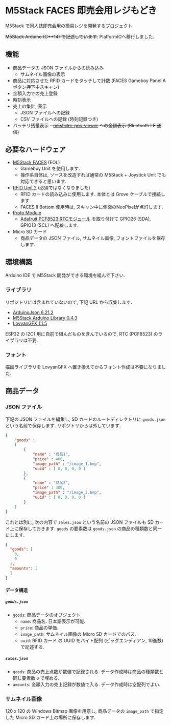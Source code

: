 # M5Stack FACES 即売会用レジもどき

M5Stack で同人誌即売会用の簡易レジを開発するプロジェクト.

~~M5Stack Arduino (C++14) で記述しています.~~ PlatformIOへ移行しました.

## 機能

- 商品データの JSON ファイルからの読み込み
  - サムネイル画像の表示
- 商品に対応させた RFID カードをタッチして計数 (FACES Gameboy Panel Aボタン押下中スキャン)
- 金額入力での売上登録
- 時刻表示
- 売上の集計, 表示
  - JSON ファイルへの記録
  - CSV ファイルへの記録 (時刻記録つき)
- バッテリ残量表示
~~- [m5stickc-pos-viewer](https://github.com/nnm-t/m5stickc-pos-viewer) への金額表示 (Bluetooth LE 通信)~~

## 必要なハードウェア

- [M5Stack FACES](https://m5stack.com/products/face) (EOL)
  - Gameboy Unit を使用します.
  - 操作系自体は, ソースを改造すれば通常の M5Stack + Joystick Unit でも対応できると思います.
- [RFID Unit 2](https://docs.m5stack.com/en/unit/rfid2) (必須ではなくなりました)
  - RFID カードの読み込みに使用します. 本体とは Grove ケーブルで接続します.
  - FACES II Bottom 使用時は, スキャン中に側面のNeoPixelが点灯します.
- [Proto Module](https://shop.m5stack.com/products/proto-module)
  - [Adafruit PCF8523 RTCモジュール](https://www.adafruit.com/product/3295) を取り付けて GPIO26 (SDA), GPIO13 (SCL) へ配線します.
- Micro SD カード
  - 商品データの JSON ファイル, サムネイル画像, フォントファイルを保存します.

## 環境構築

Arduino IDE で M5Stack 開発ができる環境を組んで下さい.

### ライブラリ

リポジトリには含まれていないので, 下記 URL から収集します.

- [ArduinoJson 6.21.2](https://arduinojson.org/)
- [M5Stack Arduino Library 0.4.3](https://github.com/m5stack/M5Stack)
- [LovyanGFX 1.1.5](https://github.com/lovyan03/LovyanGFX)

ESP32 の I2C1 用に自前で組んだものを含んでいるので, RTC (PCF8523) のライブラリは不要.

### フォント

描画ライブラリを LovyanGFX へ置き換えてからフォント作成は不要になりました.

## 商品データ

### JSON ファイル

下記の JSON ファイルを編集し, SD カードのルートディレクトリに `goods.json` という名前で保存します.
リポジトリからは外しています.

```json
{
    "goods" : 
    [
        { 
            "name" : "商品1",
            "price" : 400,
            "image_path" : "/image_1.bmp",
            "uuid" : [ 0, 0, 0, 0 ]
        },
        {
            "name" : "商品2",
            "price" : 300,
            "image_path" : "/image_2.bmp",
            "uuid" : [ 0, 0, 0, 0 ]
        }
    ]
}
```

これとは別に, 次の内容で `sales.json` という名前の JSON ファイルも SD カード上に保存しておきます.
`goods` の要素数は `goods.json` の商品の種類数と同一にします.

```json
{
  "goods": [
    0,
    0
  ],
  "amounts": [
  ]
}
```

#### データ構造

##### `goods.json`

- `goods`: 商品データのオブジェクト
  - `name`: 商品名. 日本語表示が可能.
  - `price`: 商品の単価.
  - `image_path`: サムネイル画像の Micro SD カードでのパス.
  - `uuid`: RFID カード の UUID をバイト配列 (ビッグエンディアン, 10進数) で記述する.

##### `sales.json`

- `goods`: 商品の売上点数が数値で記録される. データ作成時は商品の種類数と同じ要素数 `0` で埋める.
- `amounts`: 金額入力の売上記録が数値で入る. データ作成時は空配列でよい.

### サムネイル画像

120 x 120 の Windows Bitmap 画像を用意し, 商品データの `image_path` で指定した Micro SD カード上の場所に保存します.
